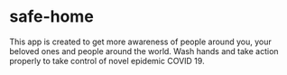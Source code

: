 # safe-home
This app is created to get more awareness of people around you, your beloved ones and people around the world. Wash hands and take action properly to take control of novel epidemic COVID 19.
